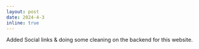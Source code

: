 ```yaml
---
layout: post
date: 2024-4-3
inline: true
---
```


Added Social links & doing some cleaning on the backend for this website.
